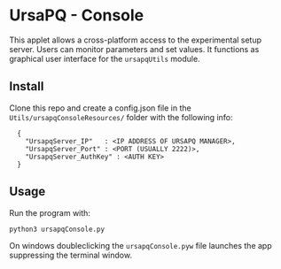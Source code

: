 UrsaPQ - Console
======

This applet allows a cross-platform access to the experimental setup server. Users can monitor parameters and set values. 
It functions as graphical user interface for the `ursapqUtils` module.

## Install
Clone this repo and create a config.json file in the `Utils/ursapqConsoleResources/` folder with the following info:
```
  {
    "UrsapqServer_IP"   : <IP ADDRESS OF URSAPQ MANAGER>,
    "UrsapqServer_Port" : <PORT (USUALLY 2222)>,
    "UrsapqServer_AuthKey" : <AUTH KEY>
  }
```

## Usage
Run the program with:

`python3 ursapqConsole.py`

On windows doubleclicking the `ursapqConsole.pyw` file launches the app suppressing the terminal window.
